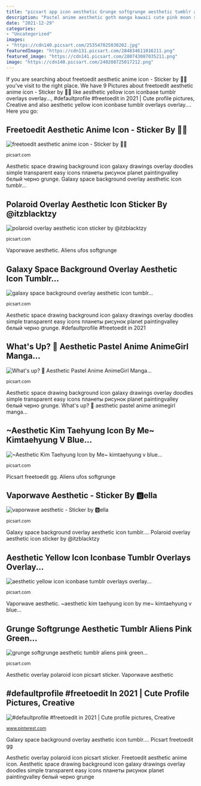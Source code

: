 ```yaml
---
title: "picsart app icon aesthetic Grunge softgrunge aesthetic tumblr aliens pink green..."
description: "Pastel anime aesthetic goth manga kawaii cute pink moon sailor animegirl open picsart sign"
date: "2021-12-29"
categories:
- "Uncategorized"
images:
- "https://cdn140.picsart.com/253547025030202.jpg"
featuredImage: "https://cdn131.picsart.com/284834611016211.png"
featured_image: "https://cdn141.picsart.com/280743087035211.png"
image: "https://cdn140.picsart.com/240208725017212.png"
---
```


If you are searching about freetoedit aesthetic anime icon - Sticker by 💚🍀 you've visit to the right place. We have 9 Pictures about freetoedit aesthetic anime icon - Sticker by 💚🍀 like aesthetic yellow icon iconbase tumblr overlays overlay..., #defaultprofile #freetoedit in 2021 | Cute profile pictures, Creative and also aesthetic yellow icon iconbase tumblr overlays overlay.... Here you go:

## Freetoedit Aesthetic Anime Icon - Sticker By 💚🍀

![freetoedit aesthetic anime icon - Sticker by 💚🍀](http://cdn141.picsart.com/283996335005211.png "Aesthetic taehyung kim icon kimtaehyung picsart sign")

<small>picsart.com</small>

Aesthetic space drawing background icon galaxy drawings overlay doodles simple transparent easy icons планеты рисунок planet paintingvalley белый черно grunge. Galaxy space background overlay aesthetic icon tumblr...

## Polaroid Overlay Aesthetic Icon Sticker By @itzblacktzy

![polaroid overlay aesthetic icon sticker by @itzblacktzy](https://cdn131.picsart.com/284834611016211.png "Aesthetic overlay polaroid icon picsart sticker")

<small>picsart.com</small>

Vaporwave aesthetic. Aliens ufos softgrunge

## Galaxy Space Background Overlay Aesthetic Icon Tumblr...

![galaxy space background overlay aesthetic icon tumblr...](https://cdn141.picsart.com/280743087035211.png "Aesthetic yellow icon iconbase tumblr overlays overlay...")

<small>picsart.com</small>

Aesthetic space drawing background icon galaxy drawings overlay doodles simple transparent easy icons планеты рисунок planet paintingvalley белый черно grunge. #defaultprofile #freetoedit in 2021

## What&#039;s Up? 🏻 Aesthetic Pastel Anime AnimeGirl Manga...

![What&#039;s up? 🏻 Aesthetic Pastel Anime AnimeGirl Manga...](https://cdn117.picsart.com/213390404006202.jpg "Aesthetic yellow icon iconbase tumblr overlays overlay...")

<small>picsart.com</small>

Aesthetic space drawing background icon galaxy drawings overlay doodles simple transparent easy icons планеты рисунок planet paintingvalley белый черно grunge. What&#039;s up? 🏻 aesthetic pastel anime animegirl manga...

## ~Aesthetic Kim Taehyung Icon By Me~ Kimtaehyung V Blue...

![~Aesthetic Kim Taehyung Icon by Me~ kimtaehyung v blue...](https://cdn140.picsart.com/253547025030202.jpg "Galaxy space background overlay aesthetic icon tumblr...")

<small>picsart.com</small>

Picsart freetoedit gg. Aliens ufos softgrunge

## Vaporwave Aesthetic - Sticker By 🅱ella

![vaporwave aesthetic - Sticker by 🅱ella](https://cdn140.picsart.com/240208725017212.png "Freetoedit aesthetic anime icon")

<small>picsart.com</small>

Galaxy space background overlay aesthetic icon tumblr.... Polaroid overlay aesthetic icon sticker by @itzblacktzy

## Aesthetic Yellow Icon Iconbase Tumblr Overlays Overlay...

![aesthetic yellow icon iconbase tumblr overlays overlay...](http://cdn131.picsart.com/301599331343211.png "Vaporwave popup wallpaperbat teahub")

<small>picsart.com</small>

Vaporwave aesthetic. ~aesthetic kim taehyung icon by me~ kimtaehyung v blue...

## Grunge Softgrunge Aesthetic Tumblr Aliens Pink Green...

![grunge softgrunge aesthetic tumblr aliens pink green...](https://cdn62.picsart.com/188826507000202.jpg "Picsart freetoedit gg")

<small>picsart.com</small>

Aesthetic overlay polaroid icon picsart sticker. Vaporwave aesthetic

## #defaultprofile #freetoedit In 2021 | Cute Profile Pictures, Creative

![#defaultprofile #freetoedit in 2021 | Cute profile pictures, Creative](https://i.pinimg.com/736x/83/aa/cd/83aacd323264609445e8dfcfdc643f1f.jpg "Vaporwave popup wallpaperbat teahub")

<small>www.pinterest.com</small>

Galaxy space background overlay aesthetic icon tumblr.... Picsart freetoedit gg

Aesthetic overlay polaroid icon picsart sticker. Freetoedit aesthetic anime icon. Aesthetic space drawing background icon galaxy drawings overlay doodles simple transparent easy icons планеты рисунок planet paintingvalley белый черно grunge
